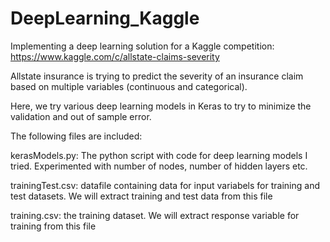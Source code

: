# DeepLearning_Kaggle
Implementing a deep learning solution for a Kaggle competition: https://www.kaggle.com/c/allstate-claims-severity

Allstate insurance is trying to predict the severity of an insurance claim based on multiple variables (continuous and categorical).

Here, we try various deep learning models in Keras to try to minimize the validation and out of sample error.

The following files are included:

kerasModels.py: The python script with code for deep learning models I tried. Experimented with number of nodes, number of hidden layers etc.

trainingTest.csv: datafile containing data for input variabels for training and test datasets. We will extract training and test data from this file

training.csv: the training dataset. We will extract response variable for training from this file



